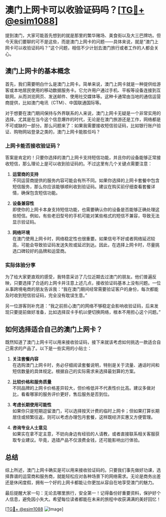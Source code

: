 # 澳门上网卡可以收验证码吗？[[TG💪+ @esim1088](https://t.me/s/esim1088)]

提到澳门，大家可能首先想到的就是那里的繁华赌场、美食街以及大三巴牌坊。但今天我们要聊的可不是这些，而是澳门上网卡的问题——具体来说，就是“澳门上网卡可以收验证码吗？”这个问题，相信不少计划去澳门旅行或者工作的人都会关心。

## 澳门上网卡的基本概念

首先，我们需要明白什么是澳门上网卡。简单来说，澳门上网卡就是一种提供给游客或本地居民使用的移动数据服务卡。它允许用户通过手机、平板等设备连接到互联网，从而浏览网页、发送邮件、使用社交媒体等。这种卡通常由当地的通信运营商提供，比如澳门电讯（CTM）、中国联通国际等。

对于想要在澳门期间保持与外界联系的人来说，澳门上网卡无疑是一个非常实用的选择。尤其是在当今这个信息爆炸的时代，无论是在澳门旅游还是工作，网络都是不可或缺的一部分。那么问题来了：如果我需要接收短信验证码，比如银行账户验证、购物网站登录之类的，澳门上网卡能胜任吗？

### 上网卡能否接收验证码？

答案是肯定的！只要你选择的澳门上网卡支持短信功能，并且你的设备能够正常接收短信，那么理论上是可以收到验证码的。不过这里有几个关键点需要注意：

1. **运营商的支持**  
   不同运营商提供的服务内容可能会有所不同。如果你选择的上网卡套餐中包含短信服务，那么你应该能够顺利收到验证码。建议在购买前仔细查看套餐详情，确保包含短信功能。

2. **设备兼容性**  
   即使你的上网卡本身支持短信功能，也需要确认你的设备是否能够正确处理这些短信。例如，有些老旧型号的手机可能对某些格式的短信不兼容，导致无法显示验证码。

3. **网络环境**  
   在澳门使用上网卡时，网络稳定性也很重要。如果信号不好或者网络延迟较高，可能会导致验证码发送失败或延迟到达。因此，在选择上网卡时，尽量挑选口碑较好的品牌和运营商。

### 实际体验分享

为了给大家更直观的感受，我特意采访了几位近期去过澳门的朋友。他们普遍反映，只要选择了合适的上网卡并注意上述几点，接收验证码基本上没有问题。一位从事跨境电商的朋友告诉我：“我在澳门期间经常需要验证客户的身份，每次都能及时收到短信验证码，完全没有耽误生意。”

另一位游客则补充道：“我之前担心澳门的网络不够稳定会影响收验证码，后来发现只要提前做好准备，比如选择双卡手机以便切换网络，根本不用担心这个问题。”

## 如何选择适合自己的澳门上网卡？

既然知道了澳门上网卡可以用来接收验证码，接下来就该考虑如何挑选一款适合自己需求的产品了。以下是一些实用的小贴士：

1. **关注套餐内容**  
   在选购澳门上网卡时，务必仔细阅读套餐说明，特别是关于流量、通话时间和短信数量的具体规定。根据自己的实际需求来选择最划算的方案。

2. **比较价格和服务质量**  
   不同品牌的上网卡价格差异较大，但价格低并不代表性价比高。建议多做对比，看看哪家的服务评价更好，售后服务是否到位。

3. **考虑长期使用可能性**  
   如果你只是短期逗留澳门，可以选择按天计费的临时上网卡；但如果打算长期居住或频繁往返，则可以考虑办理包月套餐，这样既经济实惠又方便管理。

4. **咨询专业人士意见**  
   如果实在拿不定主意，不妨向身边有经验的人请教，或者直接联系相关客服获取专业建议。毕竟，选错产品不仅浪费金钱，还可能影响出行体验。

## 总结

综上所述，澳门上网卡确实是可以用来接收验证码的。只要我们事先做好功课，选择靠谱的运营商和服务商，就能轻松应对各种场景下的网络需求。无论是商务出差还是休闲度假，拥有一个好的上网卡都能让你更加从容自在地享受澳门的魅力。

最后提醒大家一句：无论去哪里旅行，安全第一！记得备份好重要资料，保护好个人信息，避免因小失大。希望每位读者都能在未来的旅程中收获满满的美好回忆！

[[TG💪+ @esim1088](https://t.me/s/esim1088) ![Image](https://i.postimg.cc/4NQfJmqS/Snipaste-2025-05-13-00-14-12.png)]
